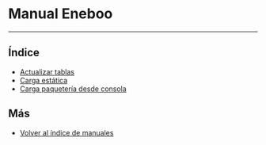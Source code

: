 # Manual Eneboo

---

## Índice

- [Actualizar tablas](./alter_tablas.md)
- [Carga estática](./carga_estatica.md)
- [Carga paquetería desde consola](./carga_packages.md)

## Más

- [Volver al índice de manuales](../README.md)